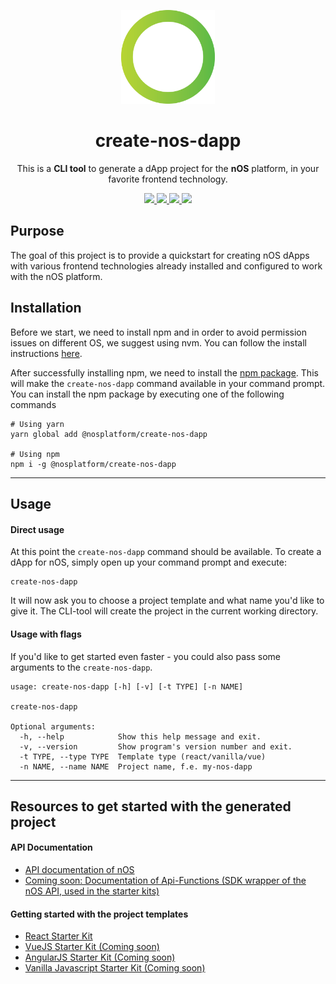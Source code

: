 <p align="center">
  <img src="https://raw.githubusercontent.com/nos/create-nos-dapp/development/logo.png" width="150px" />
</p>

<h1 align="center">create-nos-dapp</h1>

<p align="center">
  This is a <strong>CLI tool</strong> to generate a dApp project for the <strong>nOS</strong> platform,
  in your favorite frontend technology.
</p>

<p align="center">
  <a href='https://www.npmjs.com/package/@nosplatform/create-nos-dapp'>
    <img src='https://badge.fury.io/js/%40nosplatform%2Fcreate-nos-dapp.svg'>
  </a>
  <a href='http://makeapullrequest.com'>
    <img src='https://img.shields.io/badge/PRs-welcome-brightgreen.svg'>
  </a>
  <a href='https://discordapp.com/invite/eGFAskm'>
    <img src='https://img.shields.io/badge/chat-discord-green.svg'>
  </a>
  <a href='https://github.com/prettier/prettier'>
    <img src='https://img.shields.io/badge/code_style-prettier-ff69b4.svg?style=flat'>
  </a>
</p>

## Purpose
The goal of this project is to provide a quickstart for creating nOS dApps with various frontend technologies already installed and configured to work with the nOS platform.


## Installation
Before we start, we need to install npm and in order to avoid permission issues on different OS, we suggest using nvm. You can follow the install instructions [here](https://docs.npmjs.com/getting-started/installing-node#using-a-version-manager-to-install-nodejs-and-npm).

After successfully installing npm, we need to install the [npm package](https://www.npmjs.com/package/@nosplatform/create-nos-dapp). This will make the `create-nos-dapp` command available in your command prompt. You can install the npm package by executing one of the following commands

```
# Using yarn
yarn global add @nosplatform/create-nos-dapp

# Using npm
npm i -g @nosplatform/create-nos-dapp
```

---

## Usage

#### Direct usage
At this point the `create-nos-dapp` command should be available. To create a dApp for nOS, simply open up your command prompt and execute:
```
create-nos-dapp
```

It will now ask you to choose a project template and what name you'd like to give it. The CLI-tool will create the project in the current working directory. 

#### Usage with flags

If you'd like to get started even faster - you could also pass some arguments to the `create-nos-dapp`.
```
usage: create-nos-dapp [-h] [-v] [-t TYPE] [-n NAME]

create-nos-dapp

Optional arguments:
  -h, --help            Show this help message and exit.
  -v, --version         Show program's version number and exit.
  -t TYPE, --type TYPE  Template type (react/vanilla/vue)
  -n NAME, --name NAME  Project name, f.e. my-nos-dapp
``` 

---

## Resources to get started with the generated project

#### API Documentation
- [API documentation of nOS](https://github.com/nos/client/blob/develop/docs/api.md)
- [Coming soon: Documentation of Api-Functions (SDK wrapper of the nOS API, used in the starter kits)](https://github.com/nos/api-functions)

#### Getting started with the project templates
- [React Starter Kit](https://github.com/nos/create-nos-dapp/blob/template/react/packages/react)
- [VueJS Starter Kit (Coming soon)](https://github.com/nos/create-nos-dapp)
- [AngularJS Starter Kit (Coming soon)](https://github.com/nos/create-nos-dapp)
- [Vanilla Javascript Starter Kit (Coming soon)](https://github.com/nos/create-nos-dapp)
